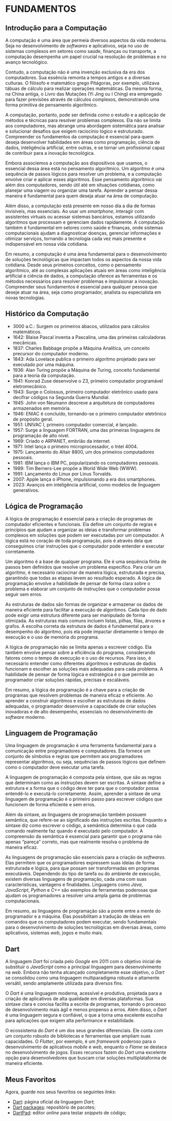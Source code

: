 # FUNDAMENTOS

## Introdução para a Computação

A computação é uma área que permeia diversos aspectos da vida moderna. Seja no desenvolvimento de _softwares_ e aplicativos, seja no uso de sistemas complexos em setores como saúde, finanças ou transporte, a computação desempenha um papel crucial na resolução de problemas e no avanço tecnológico.

Contudo, a computação não é uma invenção exclusiva da era dos computadores. Sua essência remonta a tempos antigos e a diversas culturas. O filósofo e matemático grego Pitágoras, por exemplo, utilizava tábuas de cálculo para realizar operações matemáticas. Da mesma forma, na China antiga, o Livro das Mutações (Yi Jing ou I Ching) era empregado para fazer previsões através de cálculos complexos, demonstrando uma forma primitiva de pensamento algorítmico.

A computação, portanto, pode ser definida como o estudo e a aplicação de métodos e técnicas para resolver problemas complexos. Ela não se limita aos computadores, mas abrange uma abordagem sistemática para analisar e solucionar desafios que exigem raciocínio lógico e estruturado. Compreender os fundamentos da computação é essencial para quem deseja desenvolver habilidades em áreas como programação, ciência de dados, inteligência artificial, entre outras, e se tornar um profissional capaz de contribuir para a inovação tecnológica.

Embora associemos a computação aos dispositivos que usamos, o essencial dessa área está no pensamento algorítmico. Um algoritmo é uma sequência de passos lógicos para resolver um problema, e a computação envolve criar e aplicar esses algoritmos. Esse pensamento algorítmico vai além dos computadores, sendo útil até em situações cotidianas, como planejar uma viagem ou organizar uma tarefa. Aprender a pensar dessa maneira é fundamental para quem deseja atuar na área de computação.

Além disso, a computação está presente em nosso dia a dia de formas invisíveis, mas essenciais. Ao usar um _smartphone_, interagir com assistentes virtuais ou acessar sistemas bancários, estamos utilizando algoritmos que processam e gerenciam dados rapidamente. A computação também é fundamental em setores como saúde e finanças, onde sistemas computacionais ajudam a diagnosticar doenças, gerenciar informações e otimizar serviços, tornando a tecnologia cada vez mais presente e indispensável em nossa vida cotidiana.

Em resumo, a computação é uma área fundamental para o desenvolvimento de soluções tecnológicas que impactam todos os aspectos da nossa vida cotidiana. Desde seus primeiros conceitos, como o pensamento algorítmico, até as complexas aplicações atuais em áreas como inteligência artificial e ciência de dados, a computação oferece as ferramentas e os métodos necessários para resolver problemas e impulsionar a inovação. Compreender seus fundamentos é essencial para qualquer pessoa que deseje atuar na área, seja como programador, analista ou especialista em novas tecnologias.

## Histórico da Computação

- 3000 a.C.: Surgem os primeiros ábacos, utilizados para cálculos matemáticos.
- 1642: Blaise Pascal inventa a Pascalina, uma das primeiras calculadoras mecânicas.
- 1837: Charles Babbage propõe a Máquina Analítica, um conceito precursor do computador moderno.
- 1843: Ada Lovelace publica o primeiro algoritmo projetado para ser executado por uma máquina.
- 1936: Alan Turing propõe a Máquina de Turing, conceito fundamental para a teoria da computação.
- 1941: Konrad Zuse desenvolve o Z3, primeiro computador programável eletromecânico.
- 1943: Surge o Colossus, primeiro computador eletrônico usado para decifrar códigos na Segunda Guerra Mundial.
- 1945: John von Neumann descreve a arquitetura de computadores armazenados em memória.
- 1946: ENIAC é concluído, tornando-se o primeiro computador eletrônico de propósito geral.
- 1951: UNIVAC I, primeiro computador comercial, é lançado.
- 1957: Surge a linguagem FORTRAN, uma das primeiras linguagens de programação de alto nível.
- 1969: Criado o ARPANET, embrião da internet.
- 1971: Intel lança o primeiro microprocessador, o Intel 4004.
- 1975: Lançamento do Altair 8800, um dos primeiros computadores pessoais.
- 1981: IBM lança o IBM PC, popularizando os computadores pessoais.
- 1989: Tim Berners-Lee propõe a World Wide Web (WWW).
- 1991: Lançamento do Linux por Linus Torvalds.
- 2007: Apple lança o iPhone, impulsionando a era dos smartphones.
- 2023: Avanços em inteligência artificial, como modelos de linguagem generativos.

## Lógica de Programação

A lógica de programação é essencial para a criação de programas de computador eficientes e funcionais. Ela define um conjunto de regras e princípios que ajudam a organizar as ideias e transformar problemas complexos em soluções que podem ser executadas por um computador. A lógica está no coração de toda programação, pois é através dela que conseguimos criar instruções que o computador pode entender e executar corretamente.

Um algoritmo é a base de qualquer programa. Ele é uma sequência finita de passos bem definidos que resolve um problema específico. Para criar um algoritmo, é necessário raciocinar de maneira lógica, estruturada e precisa, garantindo que todas as etapas levem ao resultado esperado. A lógica de programação envolve a habilidade de pensar de forma clara sobre o problema e elaborar um conjunto de instruções que o computador possa seguir sem erros.

As estruturas de dados são formas de organizar e armazenar os dados de maneira eficiente para facilitar a execução de algoritmos. Cada tipo de dado pode exigir uma estrutura diferente para ser manipulado de forma otimizada. As estruturas mais comuns incluem listas, pilhas, filas, árvores e grafos. A escolha correta da estrutura de dados é fundamental para o desempenho do algoritmo, pois ela pode impactar diretamente o tempo de execução e o uso de memória do programa.

A lógica de programação não se limita apenas a escrever código. Ela também envolve pensar sobre a eficiência do programa, considerando fatores como o tempo de execução e o uso de recursos. Para isso, é necessário entender como diferentes algoritmos e estruturas de dados funcionam e escolher as soluções mais adequadas para cada problema. A habilidade de pensar de forma lógica e estratégica é o que permite ao programador criar soluções rápidas, precisas e escaláveis.

Em resumo, a lógica de programação é a chave para a criação de programas que resolvem problemas de maneira eficaz e eficiente. Ao aprender a construir algoritmos e escolher as estruturas de dados adequadas, o programador desenvolve a capacidade de criar soluções inovadoras e de alto desempenho, essenciais no desenvolvimento de _software_ moderno.

## Linguagem de Programação

Uma linguagem de programação é uma ferramenta fundamental para a comunicação entre programadores e computadores. Ela fornece um conjunto de símbolos e regras que permitem aos programadores representar algoritmos, ou seja, sequências de passos lógicos que definem como o computador deve executar uma tarefa.

A linguagem de programação é composta pela sintaxe, que são as regras que determinam como as instruções devem ser escritas. A sintaxe define a estrutura e a forma que o código deve ter para que o computador possa entendê-lo e executá-lo corretamente. Assim, aprender a sintaxe de uma linguagem de programação é o primeiro passo para escrever códigos que funcionem de forma eficiente e sem erros.

Além da sintaxe, as linguagens de programação também possuem semântica, que refere-se ao significado das instruções escritas. Enquanto a sintaxe diz como escrever o código, a semântica determina o que cada comando realmente faz quando é executado pelo computador. A compreensão da semântica é essencial para garantir que o programa não apenas “pareça” correto, mas que realmente resolva o problema de maneira eficaz.

As linguagens de programação são essenciais para a criação de _softwares_. Elas permitem que os programadores expressem suas ideias de forma estruturada e lógica, para que possam ser transformadas em programas executáveis. Dependendo do tipo de tarefa ou do ambiente de execução, existem diversas linguagens de programação, cada uma com suas características, vantagens e finalidades. Linguagens como _Java_, _JavaScript_, _Python_ e _C++_ são exemplos de ferramentas poderosas que ajudam os programadores a resolver uma ampla gama de problemas computacionais.

Em resumo, as linguagens de programação são a ponte entre a mente do programador e a máquina. Elas possibilitam a tradução de ideias em comandos que os computadores podem executar, sendo fundamentais para o desenvolvimento de soluções tecnológicas em diversas áreas, como aplicativos, sistemas _web_, jogos e muito mais.

## Dart

A linguagem _Dart_ foi criada pelo _Google_ em 2011 com o objetivo inicial de substituir o _JavaScript_ como a principal linguagem para desenvolvimento na _web_. Embora não tenha alcançado completamente esse objetivo, o _Dart_ se consolidou como uma linguagem multiparadigma robusta e altamente versátil, sendo amplamente utilizada para diversos fins.

O _Dart_ é uma linguagem moderna, acessível e produtiva, projetada para a criação de aplicativos de alta qualidade em diversas plataformas. Sua sintaxe clara e concisa facilita a escrita de programas, tornando o processo de desenvolvimento mais ágil e menos propenso a erros. Além disso, o _Dart_ é uma linguagem segura e confiável, o que a torna uma excelente escolha para aplicações que exigem alta performance e estabilidade.

O ecossistema do _Dart_ é um dos seus grandes diferenciais. Ele conta com um conjunto robusto de bibliotecas e ferramentas que ampliam suas capacidades. O _Flutter_, por exemplo, é um _framework_ poderoso para o desenvolvimento de aplicativos _mobile_ e _web_, enquanto o _Flame_ se destaca no desenvolvimento de jogos. Esses recursos fazem do _Dart_ uma excelente opção para desenvolvedores que buscam criar soluções multiplataforma de maneira eficiente.

## Meus Favoritos

Agora, guarde nos seus favoritos os seguintes _links_:

- [Dart](https://dart.dev/ 'Dart'): página oficial da linguagem _Dart_;
- [Dart packages](https://pub.dev/ 'Dart packages'): repositório de pacotes;
- [DartPad](https://www.dartpad.dev/ 'DartPad'): editor _online_ para testar _snippets_ de código;
